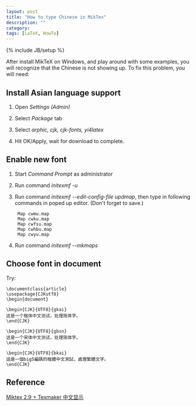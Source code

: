 ```yaml
---
layout: post
title: "How to type Chinese in MikTex"
description: ""
category: 
tags: [LaTeX, HowTo]
---
```

{% include JB/setup %}

After install MikTeX on Windows, and play around with some examples, you will 
recognize that the Chinese is not showing up. To fix this problem, you will 
need:

Install Asian language support
---

1. Open _Settings (Admin)_

2. Select _Package_ tab

3. Select _arphic, cjk, cjk-fonts, yi4latex_

4. Hit OK/Apply, wait for download to complete.

Enable new font
---

1. Start _Command Prompt_ as administrator

2. Run command _initexmf -u_

3. Run command _initexmf --edit-config-file updmap_, then type in following 
commands in poped up editor. (Don't forget to save.)

		Map cwmu.map
		Map cwku.map
		Map cwfsu.map
		Map cwhbu.map
		Map cwyu.map

4. Run command _initexmf --mkmaps_

Choose font in document
---
Try:

	\documentclass{article}
	\usepackage{CJKutf8}
	\begin{document}

	\begin{CJK}{UTF8}{gkai}
	这是一个楷体中文测试，处理简体字。
	\end{CJK}

	\begin{CJK}{UTF8}{gbsn}
	这是一个宋体中文测试，处理简体字。
	\end{CJK}

	\begin{CJK}{UTF8}{bkai}
	這是一個big5編碼的楷體中文測試，處理繁體文字。
	\end{CJK}

Reference
---
[Miktex 2.9 + Texmaker 中文显示][1]

[1]: http://my.oschina.net/zenologo/blog/60160

